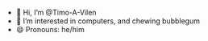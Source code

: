 - 👋 Hi, I’m @Timo-A-Vilen
- 👀 I’m interested in computers, and chewing bubblegum
- 😄 Pronouns: he/him

<!---
Timo-A-Vilen/Timo-A-Vilen is a ✨ special ✨ repository because its `README.md` (this file) appears on your GitHub profile.
You can click the Preview link to take a look at your changes.
--->
